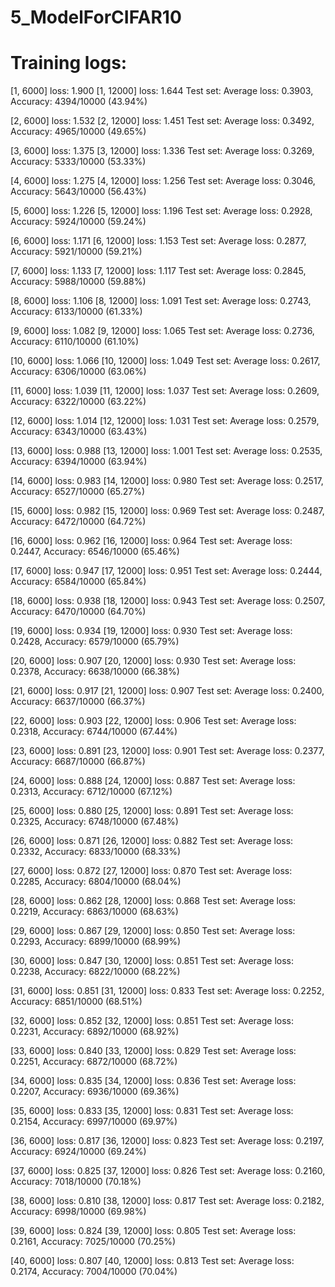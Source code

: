 # 5_ModelForCIFAR10


# Training logs:
[1,  6000] loss: 1.900
[1, 12000] loss: 1.644
Test set: Average loss: 0.3903, Accuracy: 4394/10000 (43.94%)

[2,  6000] loss: 1.532
[2, 12000] loss: 1.451
Test set: Average loss: 0.3492, Accuracy: 4965/10000 (49.65%)

[3,  6000] loss: 1.375
[3, 12000] loss: 1.336
Test set: Average loss: 0.3269, Accuracy: 5333/10000 (53.33%)

[4,  6000] loss: 1.275
[4, 12000] loss: 1.256
Test set: Average loss: 0.3046, Accuracy: 5643/10000 (56.43%)

[5,  6000] loss: 1.226
[5, 12000] loss: 1.196
Test set: Average loss: 0.2928, Accuracy: 5924/10000 (59.24%)

[6,  6000] loss: 1.171
[6, 12000] loss: 1.153
Test set: Average loss: 0.2877, Accuracy: 5921/10000 (59.21%)

[7,  6000] loss: 1.133
[7, 12000] loss: 1.117
Test set: Average loss: 0.2845, Accuracy: 5988/10000 (59.88%)

[8,  6000] loss: 1.106
[8, 12000] loss: 1.091
Test set: Average loss: 0.2743, Accuracy: 6133/10000 (61.33%)

[9,  6000] loss: 1.082
[9, 12000] loss: 1.065
Test set: Average loss: 0.2736, Accuracy: 6110/10000 (61.10%)

[10,  6000] loss: 1.066
[10, 12000] loss: 1.049
Test set: Average loss: 0.2617, Accuracy: 6306/10000 (63.06%)

[11,  6000] loss: 1.039
[11, 12000] loss: 1.037
Test set: Average loss: 0.2609, Accuracy: 6322/10000 (63.22%)

[12,  6000] loss: 1.014
[12, 12000] loss: 1.031
Test set: Average loss: 0.2579, Accuracy: 6343/10000 (63.43%)

[13,  6000] loss: 0.988
[13, 12000] loss: 1.001
Test set: Average loss: 0.2535, Accuracy: 6394/10000 (63.94%)

[14,  6000] loss: 0.983
[14, 12000] loss: 0.980
Test set: Average loss: 0.2517, Accuracy: 6527/10000 (65.27%)

[15,  6000] loss: 0.982
[15, 12000] loss: 0.969
Test set: Average loss: 0.2487, Accuracy: 6472/10000 (64.72%)

[16,  6000] loss: 0.962
[16, 12000] loss: 0.964
Test set: Average loss: 0.2447, Accuracy: 6546/10000 (65.46%)

[17,  6000] loss: 0.947
[17, 12000] loss: 0.951
Test set: Average loss: 0.2444, Accuracy: 6584/10000 (65.84%)

[18,  6000] loss: 0.938
[18, 12000] loss: 0.943
Test set: Average loss: 0.2507, Accuracy: 6470/10000 (64.70%)

[19,  6000] loss: 0.934
[19, 12000] loss: 0.930
Test set: Average loss: 0.2428, Accuracy: 6579/10000 (65.79%)

[20,  6000] loss: 0.907
[20, 12000] loss: 0.930
Test set: Average loss: 0.2378, Accuracy: 6638/10000 (66.38%)

[21,  6000] loss: 0.917
[21, 12000] loss: 0.907
Test set: Average loss: 0.2400, Accuracy: 6637/10000 (66.37%)

[22,  6000] loss: 0.903
[22, 12000] loss: 0.906
Test set: Average loss: 0.2318, Accuracy: 6744/10000 (67.44%)

[23,  6000] loss: 0.891
[23, 12000] loss: 0.901
Test set: Average loss: 0.2377, Accuracy: 6687/10000 (66.87%)

[24,  6000] loss: 0.888
[24, 12000] loss: 0.887
Test set: Average loss: 0.2313, Accuracy: 6712/10000 (67.12%)

[25,  6000] loss: 0.880
[25, 12000] loss: 0.891
Test set: Average loss: 0.2325, Accuracy: 6748/10000 (67.48%)

[26,  6000] loss: 0.871
[26, 12000] loss: 0.882
Test set: Average loss: 0.2332, Accuracy: 6833/10000 (68.33%)

[27,  6000] loss: 0.872
[27, 12000] loss: 0.870
Test set: Average loss: 0.2285, Accuracy: 6804/10000 (68.04%)

[28,  6000] loss: 0.862
[28, 12000] loss: 0.868
Test set: Average loss: 0.2219, Accuracy: 6863/10000 (68.63%)

[29,  6000] loss: 0.867
[29, 12000] loss: 0.850
Test set: Average loss: 0.2293, Accuracy: 6899/10000 (68.99%)

[30,  6000] loss: 0.847
[30, 12000] loss: 0.851
Test set: Average loss: 0.2238, Accuracy: 6822/10000 (68.22%)

[31,  6000] loss: 0.851
[31, 12000] loss: 0.833
Test set: Average loss: 0.2252, Accuracy: 6851/10000 (68.51%)

[32,  6000] loss: 0.852
[32, 12000] loss: 0.851
Test set: Average loss: 0.2231, Accuracy: 6892/10000 (68.92%)

[33,  6000] loss: 0.840
[33, 12000] loss: 0.829
Test set: Average loss: 0.2251, Accuracy: 6872/10000 (68.72%)

[34,  6000] loss: 0.835
[34, 12000] loss: 0.836
Test set: Average loss: 0.2207, Accuracy: 6936/10000 (69.36%)

[35,  6000] loss: 0.833
[35, 12000] loss: 0.831
Test set: Average loss: 0.2154, Accuracy: 6997/10000 (69.97%)

[36,  6000] loss: 0.817
[36, 12000] loss: 0.823
Test set: Average loss: 0.2197, Accuracy: 6924/10000 (69.24%)

[37,  6000] loss: 0.825
[37, 12000] loss: 0.826
Test set: Average loss: 0.2160, Accuracy: 7018/10000 (70.18%)

[38,  6000] loss: 0.810
[38, 12000] loss: 0.817
Test set: Average loss: 0.2182, Accuracy: 6998/10000 (69.98%)

[39,  6000] loss: 0.824
[39, 12000] loss: 0.805
Test set: Average loss: 0.2161, Accuracy: 7025/10000 (70.25%)

[40,  6000] loss: 0.807
[40, 12000] loss: 0.813
Test set: Average loss: 0.2174, Accuracy: 7004/10000 (70.04%)
